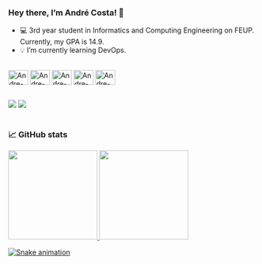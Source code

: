 ### Hey there, I’m André Costa! 👋

- 💻 3rd year student in Informatics and Computing Engineering on FEUP. Currently, my GPA is 14.9.
- 💡 I’m currently learning DevOps.

<div style="display: inline_block"><br>
    <img align="center" alt="Andre-C" height="30" width="40" src="https://cdn.jsdelivr.net/gh/devicons/devicon/icons/c/c-original.svg">
    <img align="center" alt="Andre-C" height="30" width="40" src="https://cdn.jsdelivr.net/gh/devicons/devicon/icons/cplusplus/cplusplus-original.svg">
    <img align="center" alt="Andre-C" height="30" width="40" src="https://cdn.jsdelivr.net/gh/devicons/devicon/icons/html5/html5-original-wordmark.svg">
    <img align="center" alt="Andre-C" height="30" width="40" src="https://cdn.jsdelivr.net/gh/devicons/devicon/icons/css3/css3-original-wordmark.svg">
    <img align="center" alt="Andre-C" height="30" width="40" src="https://cdn.jsdelivr.net/gh/devicons/devicon/icons/javascript/javascript-plain.svg">
</div>

##

<div>
    <a href="https://www.instagram.com/andre11costa11" target="_blank"><img src="https://img.shields.io/badge/Instagram-E4405F?style=for-the-badge&logo=instagram&logoColor=white" target="_blank"></a>
    <a href="mailto:andre11costa11@gmail.com" target="_blank"><img src="https://img.shields.io/badge/Gmail-D14836?style=for-the-badge&logo=gmail&logoColor=white" target="_blank"></a>
</div>

<!--
- 👯 I’m looking to collaborate on ...
- 🤔 I’m looking for help with ...
- 💬 Ask me about ...
- 😄 Pronouns: ...
- ⚡ Fun fact: ...

emojipedia - todos os emojis
-->
<br>

### 📈 GitHub stats
<div>
    <a href="https://github.com/iamaccosta">
    <img height="180em" src="https://github-readme-stats.vercel.app/api?username=iamaccosta&show_icons=true&theme=dracula&include_all_commits=true&cout_private=true"/>
    <img height="180em" src="https://github-readme-stats.vercel.app/api/top-langs/?username=iamaccosta&layout=compact&langs_count=16&theme=dracula"/>
</div>
    
![Snake animation](https://github.com/iamaccosta/iamaccosta/blob/output/github-contribution-grid-snake.svg)

